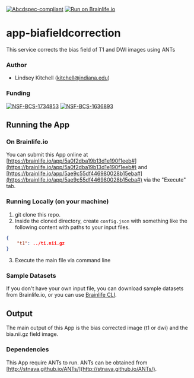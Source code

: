 [![Abcdspec-compliant](https://img.shields.io/badge/ABCD_Spec-v1.1-green.svg)](https://github.com/brain-life/abcd-spec)
[![Run on Brainlife.io](https://img.shields.io/badge/Brainlife-bl.app.1-blue.svg)](https://doi.org/10.25663/bl.app.1)

# app-biafieldcorrection
This service corrects the bias field of T1 and DWI images using ANTs

### Author
- Lindsey Kitchell (kitchell@indiana.edu)

### Funding 
[![NSF-BCS-1734853](https://img.shields.io/badge/NSF_BCS-1734853-blue.svg)](https://nsf.gov/awardsearch/showAward?AWD_ID=1734853)
[![NSF-BCS-1636893](https://img.shields.io/badge/NSF_BCS-1636893-blue.svg)](https://nsf.gov/awardsearch/showAward?AWD_ID=1636893)

## Running the App 

### On Brainlife.io

You can submit this App online at [https://brainlife.io/app/5a0f2dba19b13d1e190f1eeb#](https://brainlife.io/app/5a0f2dba19b13d1e190f1eeb#)  and [https://brainlife.io/app/5ae9c55df446980028b15eba#](https://brainlife.io/app/5ae9c55df446980028b15eba#) via the "Execute" tab.

### Running Locally (on your machine)

1. git clone this repo.
2. Inside the cloned directory, create `config.json` with something like the following content with paths to your input files.

```json
{
    "t1": ../ti.nii.gz
}
```
3. Execute the main file via command line

### Sample Datasets

If you don't have your own input file, you can download sample datasets from Brainlife.io, or you can use [Brainlife CLI](https://github.com/brain-life/cli).


## Output

The main output of this App is the bias corrected image (t1 or dwi) and the bia.nii.gz field image. 


### Dependencies

This App require ANTs to run. ANTs can be obtained from [http://stnava.github.io/ANTs/](http://stnava.github.io/ANTs/).
